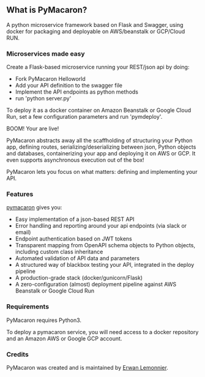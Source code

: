 ## What is PyMacaron?

A python microservice framework based on Flask and Swagger, using docker for
packaging and deployable on AWS/beanstalk or GCP/Cloud RUN.

### Microservices made easy

Create a Flask-based microservice running your REST/json api by doing:

* Fork PyMacaron Helloworld
* Add your API definition to the swagger file
* Implement the API endpoints as python methods
* run 'python server.py'

To deploy it as a docker container on Amazon Beanstalk or Google Cloud Run, set
a few configuration parameters and run 'pymdeploy'.

BOOM! Your are live!

PyMacaron abstracts away all the scaffholding of structuring your Python app,
defining routes, serializing/deserializing between json, Python objects and
databases, containerizing your app and deploying it on AWS or GCP. It even
supports asynchronous execution out of the box!

PyMacaron lets you focus on what matters: defining and implementing your API.

### Features

[pymacaron](https://github.com/pymacaron/pymacaron) gives
you:

* Easy implementation of a json-based REST API
* Error handling and reporting around your api endpoints (via slack or email)
* Endpoint authentication based on JWT tokens
* Transparent mapping from OpenAPI schema objects to Python objects, including custom class inheritance
* Automated validation of API data and parameters
* A structured way of blackbox testing your API, integrated in the deploy pipeline
* A production-grade stack (docker/gunicorn/Flask)
* A zero-configuration (almost) deployment pipeline against AWS Beanstalk or Google Cloud Run

### Requirements

PyMacaron requires Python3.

To deploy a pymacaron service, you will need access to a docker repository and
an Amazon AWS or Google GCP account.

### Credits

PyMacaron was created and is maintained by [Erwan Lemonnier](https://github.com/erwan-lemonnier).
